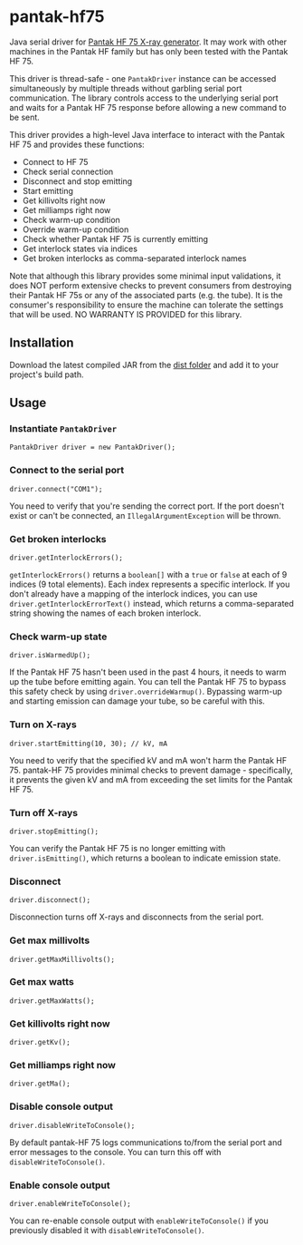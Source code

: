 # pantak-hf75
Java serial driver for [Pantak HF 75 X-ray generator](http://korins.com/m/td/tes06.htm). It may work with other machines in the Pantak HF family but has only been tested with the Pantak HF 75.

This driver is thread-safe - one `PantakDriver` instance can be accessed simultaneously by multiple threads without garbling serial port communication. The library controls access to the underlying serial port and waits for a Pantak HF 75 response before allowing a new command to be sent.

This driver provides a high-level Java interface to interact with the Pantak HF 75 and provides these functions:
* Connect to HF 75
* Check serial connection
* Disconnect and stop emitting
* Start emitting
* Get killivolts right now
* Get milliamps right now
* Check warm-up condition
* Override warm-up condition
* Check whether Pantak HF 75 is currently emitting
* Get interlock states via indices
* Get broken interlocks as comma-separated interlock names

Note that although this library provides some minimal input validations, it does NOT perform extensive checks to prevent consumers from destroying their Pantak HF 75s or any of the associated parts (e.g. the tube). It is the consumer's responsibility to ensure the machine can tolerate the settings that will be used. NO WARRANTY IS PROVIDED for this library.

## Installation
Download the latest compiled JAR from the [dist folder](dist/) and add it to your project's build path.

## Usage
### Instantiate `PantakDriver`
```
PantakDriver driver = new PantakDriver();
```

### Connect to the serial port
```
driver.connect("COM1");
```

You need to verify that you're sending the correct port. If the port doesn't exist or can't be connected, an `IllegalArgumentException` will be thrown.

### Get broken interlocks
```
driver.getInterlockErrors();
```

`getInterlockErrors()` returns a `boolean[]` with a `true` or `false` at each of 9 indices (9 total elements). Each index represents a specific interlock. If you don't already have a mapping of the interlock indices, you can use ```driver.getInterlockErrorText()``` instead, which returns a comma-separated string showing the names of each broken interlock.

### Check warm-up state
```
driver.isWarmedUp();
```

If the Pantak HF 75 hasn't been used in the past 4 hours, it needs to warm up the tube before emitting again. You can tell the Pantak HF 75 to bypass this safety check by using `driver.overrideWarmup()`. Bypassing warm-up and starting emission can damage your tube, so be careful with this.

### Turn on X-rays
```
driver.startEmitting(10, 30); // kV, mA
```

You need to verify that the specified kV and mA won't harm the Pantak HF 75. pantak-HF 75 provides minimal checks to prevent damage - specifically, it prevents the given kV and mA from exceeding the set limits for the Pantak HF 75.

### Turn off X-rays
```
driver.stopEmitting();
```

You can verify the Pantak HF 75 is no longer emitting with `driver.isEmitting()`, which returns a boolean to indicate emission state.

### Disconnect
```
driver.disconnect();
```

Disconnection turns off X-rays and disconnects from the serial port.

### Get max millivolts
```
driver.getMaxMillivolts();
```

### Get max watts
```
driver.getMaxWatts();
```

### Get killivolts right now
```
driver.getKv();
```

### Get milliamps right now
```
driver.getMa();
```

### Disable console output
```
driver.disableWriteToConsole();
```

By default pantak-HF 75 logs communications to/from the serial port and error messages to the console. You can turn this off with `disableWriteToConsole()`.

### Enable console output
```
driver.enableWriteToConsole();
```

You can re-enable console output with `enableWriteToConsole()` if you previously disabled it with `disableWriteToConsole()`.
